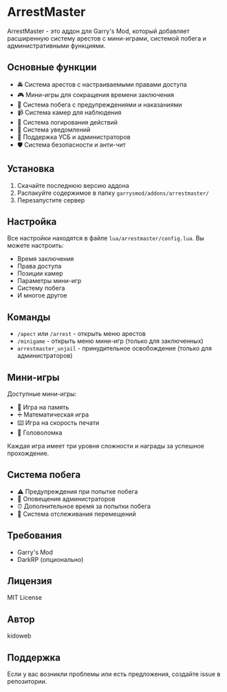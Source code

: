 # ArrestMaster

ArrestMaster - это аддон для Garry's Mod, который добавляет расширенную систему арестов с мини-играми, системой побега и административными функциями.

## Основные функции

- 🚔 Система арестов с настраиваемыми правами доступа
- 🎮 Мини-игры для сокращения времени заключения
- 🏃 Система побега с предупреждениями и наказаниями
- 📹 Система камер для наблюдения
- 📝 Система логирования действий
- 🔔 Система уведомлений
- 👮 Поддержка УСБ и администраторов
- 🛡️ Система безопасности и анти-чит

## Установка

1. Скачайте последнюю версию аддона
2. Распакуйте содержимое в папку `garrysmod/addons/arrestmaster/`
3. Перезапустите сервер

## Настройка

Все настройки находятся в файле `lua/arrestmaster/config.lua`. Вы можете настроить:

- Время заключения
- Права доступа
- Позиции камер
- Параметры мини-игр
- Систему побега
- И многое другое

## Команды

- `/арест` или `/arrest` - открыть меню арестов
- `/minigame` - открыть меню мини-игр (только для заключенных)
- `arrestmaster_unjail` - принудительное освобождение (только для администраторов)

## Мини-игры

Доступные мини-игры:
- 🧠 Игра на память
- ➗ Математическая игра
- ⌨️ Игра на скорость печати
- 🧩 Головоломка

Каждая игра имеет три уровня сложности и награды за успешное прохождение.

## Система побега

- ⚠️ Предупреждения при попытке побега
- 🚨 Оповещения администраторов
- ⏰ Дополнительное время за попытки побега
- 🎯 Система отслеживания перемещений

## Требования

- Garry's Mod
- DarkRP (опционально)

## Лицензия

MIT License

## Автор

kidoweb

## Поддержка

Если у вас возникли проблемы или есть предложения, создайте issue в репозитории. 